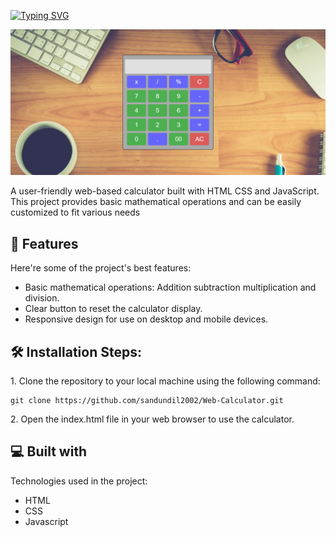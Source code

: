 <a href="https://git.io/typing-svg"><img src="https://readme-typing-svg.herokuapp.com?font=Fira+Code&weight=600&size=70&pause=1000&center=true&vCenter=true&random=false&width=800&height=70&lines=Web+Calculator" alt="Typing SVG" /></a>

<p align="center"><img src="./assets/calculator 2.0.png" alt="project-image"></p>

<p id="description">A user-friendly web-based calculator built with HTML CSS and JavaScript. This project provides basic mathematical operations and can be easily customized to fit various needs</p>

  
  
<h2>🧐 Features</h2>

Here're some of the project's best features:

*   Basic mathematical operations: Addition subtraction multiplication and division.
*   Clear button to reset the calculator display.
*   Responsive design for use on desktop and mobile devices.

<h2>🛠️ Installation Steps:</h2>

<p>1. Clone the repository to your local machine using the following command:</p>

```
git clone https://github.com/sandundil2002/Web-Calculator.git
```

<p>2. Open the index.html file in your web browser to use the calculator.</p>

  
  
<h2>💻 Built with</h2>

Technologies used in the project:

*   HTML
*   CSS
*   Javascript
